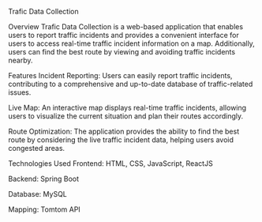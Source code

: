 
Trafic Data Collection

Overview
Trafic Data Collection is a web-based application that enables users to report traffic incidents and provides a convenient interface for users to access real-time traffic incident information on a map. Additionally, users can find the best route by viewing and avoiding traffic incidents nearby.

Features
Incident Reporting: Users can easily report traffic incidents, contributing to a comprehensive and up-to-date database of traffic-related issues.

Live Map: An interactive map displays real-time traffic incidents, allowing users to visualize the current situation and plan their routes accordingly.

Route Optimization: The application provides the ability to find the best route by considering the live traffic incident data, helping users avoid congested areas.

Technologies Used
Frontend: HTML, CSS, JavaScript, ReactJS

Backend: Spring Boot

Database: MySQL

Mapping: Tomtom API
